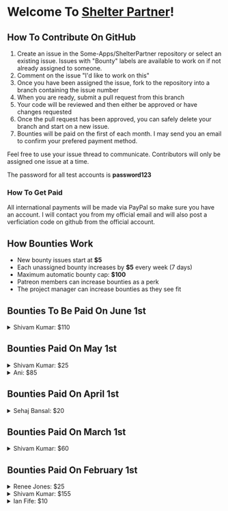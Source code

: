 # Welcome To [Shelter Partner](https://shelterpartner.org)!

## How To Contribute On GitHub
1. Create an issue in the Some-Apps/ShelterPartner repository or select an existing issue. Issues with "Bounty" labels are available to work on if not already assigned to someone.
2. Comment on the issue "I'd like to work on this"
3. Once you have been assigned the issue, fork to the repository into a branch containing the issue number
4. When you are ready, submit a pull request from this branch
5. Your code will be reviewed and then either be approved or have changes requested
6. Once the pull request has been approved, you can safely delete your branch and start on a new issue.
7. Bounties will be paid on the first of each month. I may send you an email to confirm your prefered payment method.

Feel free to use your issue thread to communicate. Contributors will only be assigned one issue at a time.

The password for all test accounts is **password123**

### How To Get Paid
All international payments will be made via PayPal so make sure you have an account. I will contact you from my official email and will also post a verficiation code on github from the official account.

## How Bounties Work

   - New bounty issues start at **$5**
   - Each unassigned bounty increases by **$5** every week (7 days)
   - Maximum automatic bounty cap: **$100**
   - Patreon members can increase bounties as a perk
   - The project manager can increase bounties as they see fit

## Bounties To Be Paid On June 1st

<details>
   <summary>Shivam Kumar: $110</summary>
  
  - Issue #388: Locations should be separated into separate parts ($100)
  - Issue #440: Animal slideshow should use all all animal photos ($10)

</details>

## Bounties Paid On May 1st

<details>
  <summary>Shivam Kumar: $25</summary>
  
  - Issue #410: Add new stat to Stats Page ($25)
    
</details>

<details>
  <summary>Ani: $85</summary>
   
  - Issue #425: ShelterLuv photos should sync every time it's updated ($50)
  - Issue #427: Create a github action to automatically manage bounties ($25)
  - Issue #418: Automate development to production workflow ($10)

</details>

## Bounties Paid On April 1st

<details>
  <summary>Sehaj Bansal: $20</summary>
  
  - Issue #407: Ages are showing in months instead of years ($10)
  - Issue #409: Version number should automatically update in the settings tab ($10)

</details>


## Bounties Paid On March 1st

<details>
  <summary>Shivam Kumar: $60</summary>
  
  - Issue #404: Change missing/error image ($10)

  - Issue #395: Allow users to group by category ($50)

</details>


## Bounties Paid On February 1st

<details>
  <summary>Renee Jones: $25</summary>
  
  - Issue #354: Enrichment Tab Wiki Entries ($25)  
</details>

<details>
  <summary>Shivam Kumar: $155</summary>
  
  - Issue #368: Slideshows should only show animals with images ($25)
  
  - Issue #369: Simplistic card text should automatically scaled down to fit instead of overflow ($25)

  - Issue #381: Take out all cats or dogs button is incorrect sometimes ($25)

  - Issue #355: Visitors Tab Wiki Entries ($10)

  - Issue #386: Be able to search volunteers and sort them alphabetically ($10)

  - Issue #357: Settings Wiki Entries ($25)

  - Issue #356: Volunteers Tab Wiki Entries ($25)

  - Issue #394: Upade Summary.md file ($10)
</details>

<details>
  <summary>Ian Fife: $10</summary>
  
  - Issue #377: Mouse pointer not set to correct state ($10) **_Just to have it written down but you can optionally accept it_**
</details>
